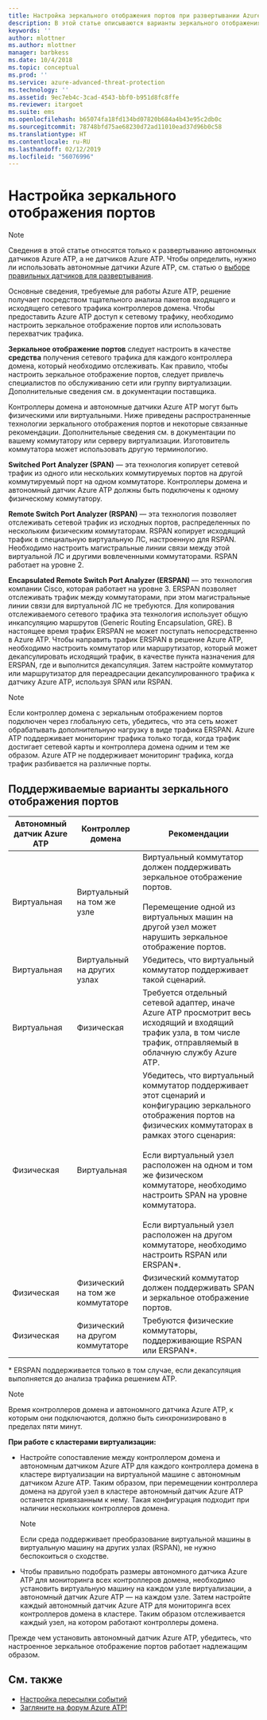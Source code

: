 ```yaml
---
title: Настройка зеркального отображения портов при развертывании Azure Advanced Threat Protection | Документы Майкрософт
description: В этой статье описываются варианты зеркального отображения портов и их настройка для Azure ATP.
keywords: ''
author: mlottner
ms.author: mlottner
manager: barbkess
ms.date: 10/4/2018
ms.topic: conceptual
ms.prod: ''
ms.service: azure-advanced-threat-protection
ms.technology: ''
ms.assetid: 9ec7eb4c-3cad-4543-bbf0-b951d8fc8ffe
ms.reviewer: itargoet
ms.suite: ems
ms.openlocfilehash: b65074fa18fd134bd07820b684a4b43e95c2db0c
ms.sourcegitcommit: 78748bfd75ae68230d72ad11010ead37d96b0c58
ms.translationtype: HT
ms.contentlocale: ru-RU
ms.lasthandoff: 02/12/2019
ms.locfileid: "56076996"
---
```

# <a name="configure-port-mirroring"></a>Настройка зеркального отображения портов
> [!NOTE] 
> Сведения в этой статье относятся только к развертыванию автономных датчиков Azure ATP, а не датчиков Azure ATP. Чтобы определить, нужно ли использовать автономные датчики Azure ATP, см. статью о [выборе правильных датчиков для развертывания](atp-capacity-planning.md#choosing-the-right-sensor-type-for-your-deployment).
 
Основные сведения, требуемые для работы Azure ATP, решение получает посредством тщательного анализа пакетов входящего и исходящего сетевого трафика контроллеров домена. Чтобы предоставить Azure ATP доступ к сетевому трафику, необходимо настроить зеркальное отображение портов или использовать перехватчик трафика.

**Зеркальное отображение портов** следует настроить в качестве **средства** получения сетевого трафика для каждого контроллера домена, который необходимо отслеживать. Как правило, чтобы настроить зеркальное отображение портов, следует привлечь специалистов по обслуживанию сети или группу виртуализации.
Дополнительные сведения см. в документации поставщика.

Контроллеры домена и автономные датчики Azure ATP могут быть физическими или виртуальными. Ниже приведены распространенные технологии зеркального отображения портов и некоторые связанные рекомендации. Дополнительные сведения см. в документации по вашему коммутатору или серверу виртуализации. Изготовитель коммутатора может использовать другую терминологию.

**Switched Port Analyzer (SPAN)** — эта технология копирует сетевой трафик из одного или нескольких коммутируемых портов на другой коммутируемый порт на одном коммутаторе. Контроллеры домена и автономный датчик Azure ATP должны быть подключены к одному физическому коммутатору.

**Remote Switch Port Analyzer (RSPAN)** — эта технология позволяет отслеживать сетевой трафик из исходных портов, распределенных по нескольким физическим коммутаторам. RSPAN копирует исходящий трафик в специальную виртуальную ЛС, настроенную для RSPAN. Необходимо настроить магистральные линии связи между этой виртуальной ЛС и другими вовлеченными коммутаторами. RSPAN работает на уровне 2.

**Encapsulated Remote Switch Port Analyzer (ERSPAN)** — это технология компании Cisco, которая работает на уровне 3. ERSPAN позволяет отслеживать трафик между коммутаторами, при этом магистральные линии связи для виртуальной ЛС не требуются. Для копирования отслеживаемого сетевого трафика эта технология использует общую инкапсуляцию маршрутов (Generic Routing Encapsulation, GRE). В настоящее время трафик ERSPAN не может поступать непосредственно в Azure ATP. Чтобы направить трафик ERSPAN в решение Azure ATP, необходимо настроить коммутатор или маршрутизатор, который может декапсулировать исходящий трафик, в качестве пункта назначения для ERSPAN, где и выполнится декапсуляция. Затем настройте коммутатор или маршрутизатор для переадресации декапсулированного трафика к датчику Azure ATP, используя SPAN или RSPAN.

> [!NOTE]
> Если контроллер домена с зеркальным отображением портов подключен через глобальную сеть, убедитесь, что эта сеть может обрабатывать дополнительную нагрузку в виде трафика ERSPAN.
> Azure ATP поддерживает мониторинг трафика только тогда, когда трафик достигает сетевой карты и контроллера домена одним и тем же образом. Azure ATP не поддерживает мониторинг трафика, когда трафик разбивается на различные порты.

## <a name="supported-port-mirroring-options"></a>Поддерживаемые варианты зеркального отображения портов

|Автономный датчик Azure ATP|Контроллер домена|Рекомендации|
|---------------|---------------------|------------------|
|Виртуальная|Виртуальный на том же узле|Виртуальный коммутатор должен поддерживать зеркальное отображение портов.<br /><br />Перемещение одной из виртуальных машин на другой узел может нарушить зеркальное отображение портов.|
|Виртуальная|Виртуальный на других узлах|Убедитесь, что виртуальный коммутатор поддерживает такой сценарий.|
|Виртуальная|Физическая|Требуется отдельный сетевой адаптер, иначе Azure ATP просмотрит весь исходящий и входящий трафик узла, в том числе трафик, отправляемый в облачную службу Azure ATP.|
|Физическая|Виртуальная|Убедитесь, что виртуальный коммутатор поддерживает этот сценарий и конфигурацию зеркального отображения портов на физических коммутаторах в рамках этого сценария:<br /><br />Если виртуальный узел расположен на одном и том же физическом коммутаторе, необходимо настроить SPAN на уровне коммутатора.<br /><br />Если виртуальный узел расположен на другом коммутаторе, необходимо настроить RSPAN или ERSPAN&#42;.|
|Физическая|Физический на том же коммутаторе|Физический коммутатор должен поддерживать SPAN и зеркальное отображение портов.|
|Физическая|Физический на другом коммутаторе|Требуются физические коммутаторы, поддерживающие RSPAN или ERSPAN&#42;.|

&#42; ERSPAN поддерживается только в том случае, если декапсуляция выполняется до анализа трафика решением ATP.

> [!NOTE]
> Время контроллеров домена и автономного датчика Azure ATP, к которым они подключаются, должно быть синхронизировано в пределах пяти минут.

**При работе с кластерами виртуализации:**

- Настройте сопоставление между контроллером домена и автономным датчиком Azure ATP для каждого контроллера домена в кластере виртуализации на виртуальной машине с автономным датчиком Azure ATP. Таким образом, при перемещении контроллера домена на другой узел в кластере автономный датчик Azure ATP останется привязанным к нему. Такая конфигурация подходит при наличии нескольких контроллеров домена.

  > [!NOTE]
  > Если среда поддерживает преобразование виртуальной машины в виртуальную машину на других узлах (RSPAN), не нужно беспокоиться о сходстве.
 
- Чтобы правильно подобрать размеры автономного датчика Azure ATP для мониторинга всех контроллеров домена, необходимо установить виртуальную машину на каждом узле виртуализации, а автономный датчик Azure ATP — на каждом узле. Затем настройте каждый автономный датчик Azure ATP для мониторинга всех контроллеров домена в кластере. Таким образом отслеживается каждый узел, на котором работают контроллеры домена.

Прежде чем установить автономный датчик Azure ATP, убедитесь, что настроенное зеркальное отображение портов работает надлежащим образом.

## <a name="see-also"></a>См. также
- [Настройка пересылки событий](configure-event-forwarding.md)
- [Загляните на форум Azure ATP!](https://aka.ms/azureatpcommunity)
